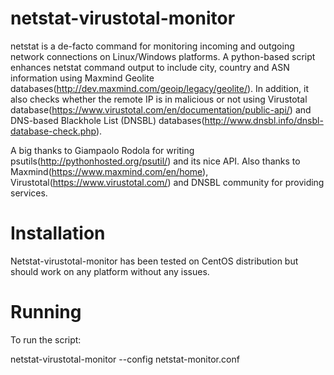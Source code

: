 netstat-virustotal-monitor
==========================

netstat is a de-facto command for monitoring incoming and outgoing network connections on Linux/Windows platforms. A python-based script enhances netstat command output to include city, country and ASN information using Maxmind Geolite databases(http://dev.maxmind.com/geoip/legacy/geolite/). In addition, it also checks whether the remote IP is in malicious or not using Virustotal database(https://www.virustotal.com/en/documentation/public-api/) and DNS-based Blackhole List (DNSBL) databases(http://www.dnsbl.info/dnsbl-database-check.php).

A big thanks to Giampaolo Rodola for writing psutils(http://pythonhosted.org/psutil/) and its nice API. Also thanks to Maxmind(https://www.maxmind.com/en/home), Virustotal(https://www.virustotal.com/) and DNSBL community for providing services.

Installation
==============
Netstat-virustotal-monitor has been tested on CentOS distribution but should work on any platform without any issues.

Running
=========
To run the script:

netstat-virustotal-monitor --config netstat-monitor.conf

